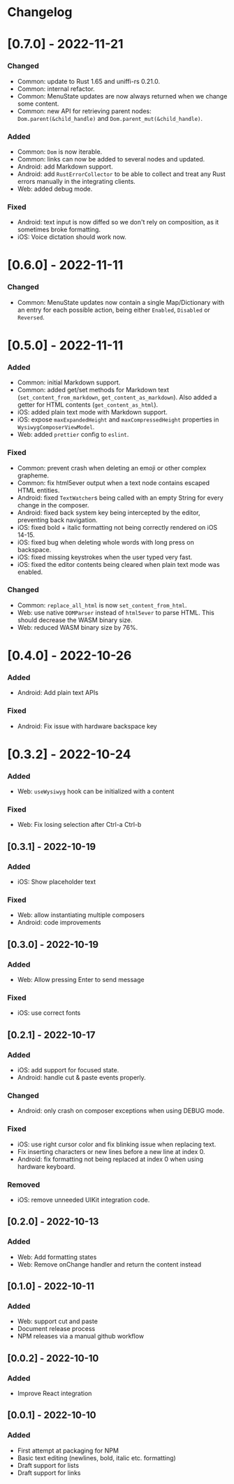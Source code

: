 # Changelog

# [0.7.0] - 2022-11-21

### Changed

* Common: update to Rust 1.65 and uniffi-rs 0.21.0.
* Common: internal refactor.
* Common: MenuState updates are now always returned when we change some content.
* Common: new API for retrieving parent nodes: `Dom.parent(&child_handle)` and `Dom.parent_mut(&child_handle)`.

### Added

* Common: `Dom` is now iterable.
* Common: links can now be added to several nodes and updated.
* Android: add Markdown support.
* Android: add `RustErrorCollector` to be able to collect and treat any Rust errors manually in the integrating clients.
* Web: added debug mode.

### Fixed

* Android: text input is now diffed so we don't rely on composition, as it sometimes broke formatting.
* iOS: Voice dictation should work now.

# [0.6.0] - 2022-11-11

### Changed

* Common: MenuState updates now contain a single Map/Dictionary with an entry for each possible action, being either `Enabled`, `Disabled` or `Reversed`.

# [0.5.0] - 2022-11-11

### Added

* Common: initial Markdown support.
* Common: added get/set methods for Markdown text (`set_content_from_markdown`, `get_content_as_markdown`). Also added a getter for HTML contents (`get_content_as_html`).
* iOS: added plain text mode with Markdown support.
* iOS: expose `maxExpandedHeight` and `maxCompressedHeight` properties in `WysiwygComposerViewModel`.
* Web: added `prettier` config to `eslint`.

### Fixed

* Common: prevent crash when deleting an emoji or other complex grapheme.
* Common: fix html5ever output when a text node contains escaped HTML entities.
* Android: fixed `TextWatcher`s being called with an empty String for every change in the composer.
* Android: fixed back system key being intercepted by the editor, preventing back navigation.
* iOS: fixed bold + italic formatting not being correctly rendered on iOS 14-15.
* iOS: fixed bug when deleting whole words with long press on backspace.
* iOS: fixed missing keystrokes when the user typed very fast.
* iOS: fixed the editor contents being cleared when plain text mode was enabled.

### Changed

* Common: `replace_all_html` is now `set_content_from_html`.
* Web: use native `DOMParser` instead of `html5ever` to parse HTML. This should decrease the WASM binary size.
* Web: reduced WASM binary size by 76%.

# [0.4.0] - 2022-10-26

### Added

-   Android: Add plain text APIs

### Fixed

-   Android: Fix issue with hardware backspace key

# [0.3.2] - 2022-10-24

### Added

-   Web: `useWysiwyg` hook can be initialized with a content

### Fixed

-   Web: Fix losing selection after Ctrl-a Ctrl-b

## [0.3.1] - 2022-10-19

### Added

-   iOS: Show placeholder text

### Fixed

-   Web: allow instantiating multiple composers
-   Android: code improvements

## [0.3.0] - 2022-10-19

### Added

-   Web: Allow pressing Enter to send message

### Fixed

-   iOS: use correct fonts

## [0.2.1] - 2022-10-17

### Added

-   iOS: add support for focused state.
-   Android: handle cut & paste events properly.

### Changed

-   Android: only crash on composer exceptions when using DEBUG mode.

### Fixed

-   iOS: use right cursor color and fix blinking issue when replacing text.
-   Fix inserting characters or new lines before a new line at index 0.
-   Android: fix formatting not being replaced at index 0 when using hardware
    keyboard.

### Removed

-   iOS: remove unneeded UIKit integration code.

## [0.2.0] - 2022-10-13

### Added

-   Web: Add formatting states
-   Web: Remove onChange handler and return the content instead

## [0.1.0] - 2022-10-11

### Added

-   Web: support cut and paste
-   Document release process
-   NPM releases via a manual github workflow

## [0.0.2] - 2022-10-10

### Added

-   Improve React integration

## [0.0.1] - 2022-10-10

### Added

-   First attempt at packaging for NPM
-   Basic text editing (newlines, bold, italic etc. formatting)
-   Draft support for lists
-   Draft support for links
